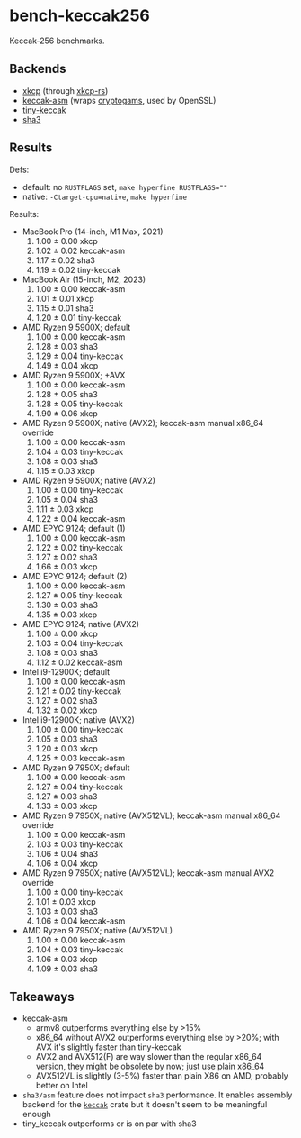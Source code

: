# bench-keccak256

Keccak-256 benchmarks.

## Backends

- [xkcp](https://github.com/XKCP/XKCP) (through [xkcp-rs](https://github.com/DaniPopes/xkcp-rs))
- [keccak-asm](https://github.com/DaniPopes/keccak-asm) (wraps [cryptogams](https://github.com/dot-asm/cryptogams), used by OpenSSL)
- [tiny-keccak](https://crates.io/crates/tiny-keccak)
- [sha3](https://crates.io/crates/sha3)

## Results

Defs:
- default: no `RUSTFLAGS` set, `make hyperfine RUSTFLAGS=""`
- native: `-Ctarget-cpu=native`, `make hyperfine`

Results:
- MacBook Pro (14-inch, M1 Max, 2021)
  1. 1.00 ± 0.00 xkcp
  2. 1.02 ± 0.02 keccak-asm
  3. 1.17 ± 0.02 sha3
  4. 1.19 ± 0.02 tiny-keccak
- MacBook Air (15-inch, M2, 2023)
  1. 1.00 ± 0.00 keccak-asm
  2. 1.01 ± 0.01 xkcp
  3. 1.15 ± 0.01 sha3
  4. 1.20 ± 0.01 tiny-keccak
- AMD Ryzen 9 5900X; default
  1. 1.00 ± 0.00 keccak-asm
  2. 1.28 ± 0.03 sha3
  3. 1.29 ± 0.04 tiny-keccak
  4. 1.49 ± 0.04 xkcp
- AMD Ryzen 9 5900X; +AVX
  1. 1.00 ± 0.00 keccak-asm
  2. 1.28 ± 0.05 sha3
  3. 1.28 ± 0.05 tiny-keccak
  4. 1.90 ± 0.06 xkcp
- AMD Ryzen 9 5900X; native (AVX2); keccak-asm manual x86_64 override
  1. 1.00 ± 0.00 keccak-asm
  2. 1.04 ± 0.03 tiny-keccak
  3. 1.08 ± 0.03 sha3
  4. 1.15 ± 0.03 xkcp
- AMD Ryzen 9 5900X; native (AVX2)
  1. 1.00 ± 0.00 tiny-keccak
  2. 1.05 ± 0.04 sha3
  3. 1.11 ± 0.03 xkcp
  4. 1.22 ± 0.04 keccak-asm
- AMD EPYC 9124; default (1)
  1. 1.00 ± 0.00 keccak-asm
  2. 1.22 ± 0.02 tiny-keccak
  3. 1.27 ± 0.02 sha3
  4. 1.66 ± 0.03 xkcp
- AMD EPYC 9124; default (2)
  1. 1.00 ± 0.00 keccak-asm
  2. 1.27 ± 0.05 tiny-keccak
  3. 1.30 ± 0.03 sha3
  4. 1.35 ± 0.03 xkcp
- AMD EPYC 9124; native (AVX2)
  1. 1.00 ± 0.00 xkcp
  2. 1.03 ± 0.04 tiny-keccak
  3. 1.08 ± 0.03 sha3
  4. 1.12 ± 0.02 keccak-asm
- Intel i9-12900K; default
  1. 1.00 ± 0.00 keccak-asm
  2. 1.21 ± 0.02 tiny-keccak
  3. 1.27 ± 0.02 sha3
  4. 1.32 ± 0.02 xkcp
- Intel i9-12900K; native (AVX2)
  1. 1.00 ± 0.00 tiny-keccak
  2. 1.05 ± 0.03 sha3
  3. 1.20 ± 0.03 xkcp
  4. 1.25 ± 0.03 keccak-asm
- AMD Ryzen 9 7950X; default
  1. 1.00 ± 0.00 keccak-asm
  2. 1.27 ± 0.04 tiny-keccak
  3. 1.27 ± 0.03 sha3
  4. 1.33 ± 0.03 xkcp
- AMD Ryzen 9 7950X; native (AVX512VL); keccak-asm manual x86_64 override
  1. 1.00 ± 0.00 keccak-asm
  2. 1.03 ± 0.03 tiny-keccak
  3. 1.06 ± 0.04 sha3
  4. 1.06 ± 0.04 xkcp
- AMD Ryzen 9 7950X; native (AVX512VL); keccak-asm manual AVX2 override
  1. 1.00 ± 0.00 tiny-keccak
  2. 1.01 ± 0.03 xkcp
  3. 1.03 ± 0.03 sha3
  4. 1.06 ± 0.04 keccak-asm
- AMD Ryzen 9 7950X; native (AVX512VL)
  1. 1.00 ± 0.00 keccak-asm
  2. 1.04 ± 0.03 tiny-keccak
  3. 1.06 ± 0.03 xkcp
  4. 1.09 ± 0.03 sha3

## Takeaways

- keccak-asm
  - armv8 outperforms everything else by >15%
  - x86_64 without AVX2 outperforms everything else by >20%; with AVX it's slightly faster than tiny-keccak
  - AVX2 and AVX512(F) are way slower than the regular x86_64 version, they might be obsolete by now; just use plain x86_64
  - AVX512VL is slightly (3-5%) faster than plain X86 on AMD, probably better on Intel
- `sha3/asm` feature does not impact `sha3` performance. It enables assembly backend for the [`keccak`](https://crates.io/crates/keccak) crate but it doesn't seem to be meaningful enough
- tiny_keccak outperforms or is on par with sha3
